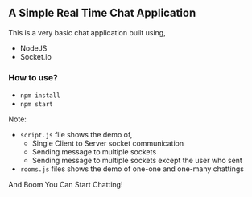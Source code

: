 ## A Simple Real Time Chat Application

This is a very basic chat application built using,
- NodeJS
- Socket.io

### How to use?
- `npm install`
- `npm start`

Note: 
- `script.js` file shows the demo of,
    - Single Client to Server socket communication
    - Sending message to multiple sockets 
    - Sending message to multiple sockets except the user who sent
- `rooms.js` files shows the demo of one-one and one-many chattings

And Boom You Can Start Chatting!